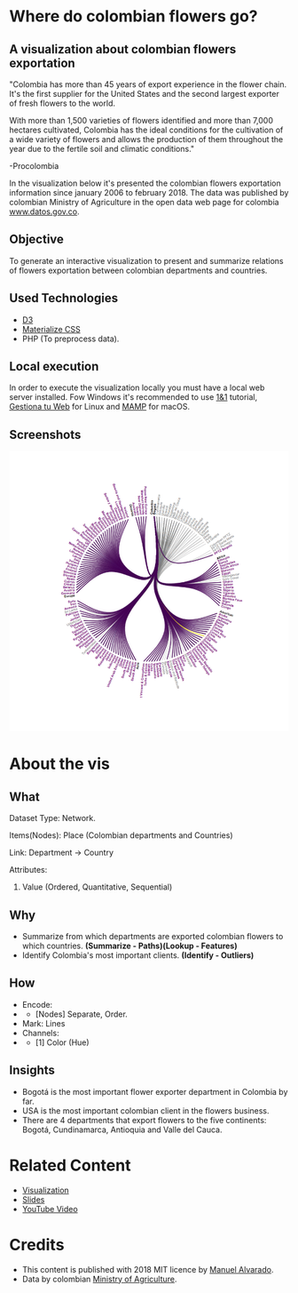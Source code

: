 # Where do colombian flowers go?
## A visualization about colombian flowers exportation

"Colombia has more than 45 years of export experience in the flower chain. It's the first supplier for the United States and the second largest exporter of fresh flowers to the world.

With more than 1,500 varieties of flowers identified and more than 7,000 hectares cultivated, Colombia has the ideal conditions for the cultivation of a wide variety of flowers and allows the production of them throughout the year due to the fertile soil and climatic conditions."

-Procolombia


In the visualization below it's presented the colombian flowers exportation information since january 2006 to february 2018. The data was published by colombian Ministry of Agriculture in the open data web page for colombia www.datos.gov.co.

## Objective
To generate an interactive visualization to present and summarize relations of flowers exportation between colombian departments and countries.

## Used Technologies
* [D3](https://d3js.org/)
* [Materialize CSS](https://materializecss.com)
* PHP (To preprocess data).

## Local execution
In order to execute the visualization locally you must have a local web server installed. Fow Windows it's recommended to use [1&1](https://www.1and1.com/digitalguide/server/tools/xampp-tutorial-create-your-own-local-test-server/) tutorial, [Gestiona tu Web](https://www.gestionatuweb.net/instalar-un-servidor-web-en-linux-para-pruebas-y-aprendizaje-con-xampp/) for Linux and [MAMP](https://documentation.mamp.info/en/MAMP-Mac/First-Steps/) for macOS.

## Screenshots
![preview](/screenshot.gif)

# About the vis
## What
Dataset Type: Network.

Items(Nodes): Place (Colombian departments and Countries)

Link: Department → Country

Attributes:
1. Value (Ordered, Quantitative, Sequential)

## Why
* Summarize from which departments are exported colombian flowers to which countries. **(Summarize - Paths)(Lookup - Features)**
* Identify Colombia's most important clients. **(Identify - Outliers)**

## How
* Encode:
* * [Nodes] Separate, Order.
* Mark: Lines
* Channels:
* * [1] Color (Hue)


## Insights
* Bogotá is the most important flower exporter department in Colombia by far.
* USA is the most important colombian client in the flowers business.
* There are 4 departments that export flowers to the five continents: Bogotá, Cundinamarca, Antioquia and Valle del Cauca.

# Related Content
* [Visualization](https://cubosensei.github.io/va-assignment5-colombian-flowers-exportation/)
* [Slides](#!)
* [YouTube Video](#!)


# Credits
* This content is published with 2018 MIT licence by [Manuel Alvarado](http://www.manalco.co).
* Data by colombian [Ministry of Agriculture](https://www.minagricultura.gov.co/).

